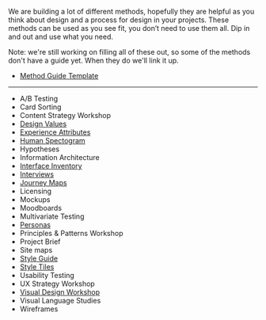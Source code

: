 We are building a lot of different methods, hopefully they are helpful as you think about design and a process for design in your projects. These methods can be used as you see fit, you don’t need to use them all. Dip in and out and use what you need.

Note: we're still working on filling all of these out, so some of the methods don't have a guide yet. When they do we'll link it up.


* [Method Guide Template](https://github.com/bocoup/opendesignkit/wiki/Method-Guide-Template)

---
* A/B Testing
* Card Sorting
* Content Strategy Workshop
* [Design Values](https://github.com/bocoup/opendesignkit/wiki/design-values)
* [Experience Attributes](https://github.com/bocoup/opendesignkit/wiki/experience-attributes)
* [Human Spectogram](https://github.com/bocoup/opendesignkit/wiki/human-spectrogram)
* Hypotheses
* Information Architecture
* [Interface Inventory](https://github.com/bocoup/opendesignkit/wiki/Interface-Inventory)
* [Interviews](https://github.com/bocoup/opendesignkit/wiki/Interviews)
* [Journey Maps](https://github.com/bocoup/opendesignkit/wiki/Journey-Maps)
* Licensing
* Mockups
* Moodboards
* Multivariate Testing
* [Personas](https://github.com/bocoup/opendesignkit/wiki/Personas)
* Principles & Patterns Workshop
* Project Brief
* Site maps
* [Style Guide](https://github.com/bocoup/opendesignkit/wiki/Style-Guides)
* [Style Tiles](https://github.com/bocoup/opendesignkit/wiki/Style-Tiles)
* Usability Testing
* UX Strategy Workshop
* [Visual Design Workshop](https://github.com/bocoup/opendesignkit/wiki/Visual-Design-Workshop)
* Visual Language Studies
* Wireframes
